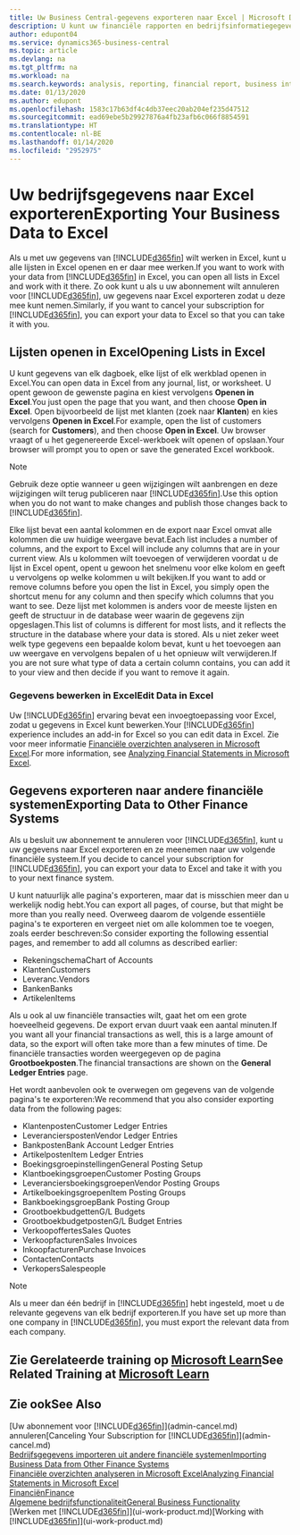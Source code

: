 ```yaml
---
title: Uw Business Central-gegevens exporteren naar Excel | Microsoft Docs
description: U kunt uw financiële rapporten en bedrijfsinformatiegegevens uit Business Central exporteren naar Excel of uw gegevens in Excel openen.
author: edupont04
ms.service: dynamics365-business-central
ms.topic: article
ms.devlang: na
ms.tgt_pltfrm: na
ms.workload: na
ms.search.keywords: analysis, reporting, financial report, business intelligence, BI, Excel
ms.date: 01/13/2020
ms.author: edupont
ms.openlocfilehash: 1583c17b63df4c4db37eec20ab204ef235d47512
ms.sourcegitcommit: ead69ebe5b29927876a4fb23afb6c066f8854591
ms.translationtype: HT
ms.contentlocale: nl-BE
ms.lasthandoff: 01/14/2020
ms.locfileid: "2952975"
---
```

# <a name="exporting-your-business-data-to-excel"></a><span data-ttu-id="ec13f-103">Uw bedrijfsgegevens naar Excel exporteren</span><span class="sxs-lookup"><span data-stu-id="ec13f-103">Exporting Your Business Data to Excel</span></span>
<span data-ttu-id="ec13f-104">Als u met uw gegevens van [!INCLUDE[d365fin](includes/d365fin_md.md)] wilt werken in Excel, kunt u alle lijsten in Excel openen en er daar mee werken.</span><span class="sxs-lookup"><span data-stu-id="ec13f-104">If you want to work with your data from [!INCLUDE[d365fin](includes/d365fin_md.md)] in Excel, you can open all lists in Excel and work with it there.</span></span> <span data-ttu-id="ec13f-105">Zo ook kunt u als u uw abonnement wilt annuleren voor [!INCLUDE[d365fin](includes/d365fin_md.md)], uw gegevens naar Excel exporteren zodat u deze mee kunt nemen.</span><span class="sxs-lookup"><span data-stu-id="ec13f-105">Similarly, if you want to cancel your subscription for [!INCLUDE[d365fin](includes/d365fin_md.md)], you can export your data to Excel so that you can take it with you.</span></span>

## <a name="opening-lists-in-excel"></a><span data-ttu-id="ec13f-106">Lijsten openen in Excel</span><span class="sxs-lookup"><span data-stu-id="ec13f-106">Opening Lists in Excel</span></span>
<span data-ttu-id="ec13f-107">U kunt gegevens van elk dagboek, elke lijst of elk werkblad openen in Excel.</span><span class="sxs-lookup"><span data-stu-id="ec13f-107">You can open data in Excel from any journal, list, or worksheet.</span></span> <span data-ttu-id="ec13f-108">U opent gewoon de gewenste pagina en kiest vervolgens **Openen in Excel**.</span><span class="sxs-lookup"><span data-stu-id="ec13f-108">You just open the page that you want, and then choose **Open in Excel**.</span></span> <span data-ttu-id="ec13f-109">Open bijvoorbeeld de lijst met klanten (zoek naar **Klanten**) en kies vervolgens **Openen in Excel**.</span><span class="sxs-lookup"><span data-stu-id="ec13f-109">For example, open the list of customers (search for **Customers**), and then choose **Open in Excel**.</span></span> <span data-ttu-id="ec13f-110">Uw browser vraagt of u het gegenereerde Excel-werkboek wilt openen of opslaan.</span><span class="sxs-lookup"><span data-stu-id="ec13f-110">Your browser will prompt you to open or save the generated Excel workbook.</span></span>  

> [!NOTE]
> <span data-ttu-id="ec13f-111">Gebruik deze optie wanneer u geen wijzigingen wilt aanbrengen en deze wijzigingen wilt terug publiceren naar [!INCLUDE[d365fin](includes/d365fin_md.md)].</span><span class="sxs-lookup"><span data-stu-id="ec13f-111">Use this option when you do not want to make changes and publish those changes back to [!INCLUDE[d365fin](includes/d365fin_md.md)].</span></span>  

<span data-ttu-id="ec13f-112">Elke lijst bevat een aantal kolommen en de export naar Excel omvat alle kolommen die uw huidige weergave bevat.</span><span class="sxs-lookup"><span data-stu-id="ec13f-112">Each list includes a number of columns, and the export to Excel will include any columns that are in your current view.</span></span> <span data-ttu-id="ec13f-113">Als u kolommen wilt toevoegen of verwijderen voordat u de lijst in Excel opent, opent u gewoon het snelmenu voor elke kolom en geeft u vervolgens op welke kolommen u wilt bekijken.</span><span class="sxs-lookup"><span data-stu-id="ec13f-113">If you want to add or remove columns before you open the list in Excel, you simply open the shortcut menu for any column and then specify which columns that you want to see.</span></span> <span data-ttu-id="ec13f-114">Deze lijst met kolommen is anders voor de meeste lijsten en geeft de structuur in de database weer waarin de gegevens zijn opgeslagen.</span><span class="sxs-lookup"><span data-stu-id="ec13f-114">This list of columns is different for most lists, and it reflects the structure in the database where your data is stored.</span></span> <span data-ttu-id="ec13f-115">Als u niet zeker weet welk type gegevens een bepaalde kolom bevat, kunt u het toevoegen aan uw weergave en vervolgens bepalen of u het opnieuw wilt verwijderen.</span><span class="sxs-lookup"><span data-stu-id="ec13f-115">If you are not sure what type of data a certain column contains, you can add it to your view and then decide if you want to remove it again.</span></span>  

### <a name="edit-data-in-excel"></a><span data-ttu-id="ec13f-116">Gegevens bewerken in Excel</span><span class="sxs-lookup"><span data-stu-id="ec13f-116">Edit Data in Excel</span></span>
<span data-ttu-id="ec13f-117">Uw [!INCLUDE[d365fin](includes/d365fin_md.md)] ervaring bevat een invoegtoepassing voor Excel, zodat u gegevens in Excel kunt bewerken.</span><span class="sxs-lookup"><span data-stu-id="ec13f-117">Your [!INCLUDE[d365fin](includes/d365fin_md.md)] experience includes an add-in for Excel so you can edit data in Excel.</span></span> <span data-ttu-id="ec13f-118">Zie voor meer informatie [Financiële overzichten analyseren in Microsoft Excel](finance-analyze-excel.md).</span><span class="sxs-lookup"><span data-stu-id="ec13f-118">For more information, see [Analyzing Financial Statements in Microsoft Excel](finance-analyze-excel.md).</span></span>  

## <a name="exporting-data-to-other-finance-systems"></a><span data-ttu-id="ec13f-119">Gegevens exporteren naar andere financiële systemen</span><span class="sxs-lookup"><span data-stu-id="ec13f-119">Exporting Data to Other Finance Systems</span></span>
<span data-ttu-id="ec13f-120">Als u besluit uw abonnement te annuleren voor [!INCLUDE[d365fin](includes/d365fin_md.md)], kunt u uw gegevens naar Excel exporteren en ze meenemen naar uw volgende financiële systeem.</span><span class="sxs-lookup"><span data-stu-id="ec13f-120">If you decide to cancel your subscription for [!INCLUDE[d365fin](includes/d365fin_md.md)], you can export your data to Excel and take it with you to your next finance system.</span></span>  

<span data-ttu-id="ec13f-121">U kunt natuurlijk alle pagina's exporteren, maar dat is misschien meer dan u werkelijk nodig hebt.</span><span class="sxs-lookup"><span data-stu-id="ec13f-121">You can export all pages, of course, but that might be more than you really need.</span></span> <span data-ttu-id="ec13f-122">Overweeg daarom de volgende essentiële pagina's te exporteren en vergeet niet om alle kolommen toe te voegen, zoals eerder beschreven:</span><span class="sxs-lookup"><span data-stu-id="ec13f-122">So consider exporting the following essential pages, and remember to add all columns as described earlier:</span></span>  

* <span data-ttu-id="ec13f-123">Rekeningschema</span><span class="sxs-lookup"><span data-stu-id="ec13f-123">Chart of Accounts</span></span>  
* <span data-ttu-id="ec13f-124">Klanten</span><span class="sxs-lookup"><span data-stu-id="ec13f-124">Customers</span></span>  
* <span data-ttu-id="ec13f-125">Leveranc.</span><span class="sxs-lookup"><span data-stu-id="ec13f-125">Vendors</span></span>  
* <span data-ttu-id="ec13f-126">Banken</span><span class="sxs-lookup"><span data-stu-id="ec13f-126">Banks</span></span>  
* <span data-ttu-id="ec13f-127">Artikelen</span><span class="sxs-lookup"><span data-stu-id="ec13f-127">Items</span></span>  

<span data-ttu-id="ec13f-128">Als u ook al uw financiële transacties wilt, gaat het om een grote hoeveelheid gegevens. De export ervan duurt vaak een aantal minuten.</span><span class="sxs-lookup"><span data-stu-id="ec13f-128">If you want all your financial transactions as well, this is a large amount of data, so the export will often take more than a few minutes of time.</span></span> <span data-ttu-id="ec13f-129">De financiële transacties worden weergegeven op de pagina **Grootboekposten**.</span><span class="sxs-lookup"><span data-stu-id="ec13f-129">The financial transactions are shown on the **General Ledger Entries** page.</span></span>  

<span data-ttu-id="ec13f-130">Het wordt aanbevolen ook te overwegen om gegevens van de volgende pagina's te exporteren:</span><span class="sxs-lookup"><span data-stu-id="ec13f-130">We recommend that you also consider exporting data from the following pages:</span></span>  

* <span data-ttu-id="ec13f-131">Klantenposten</span><span class="sxs-lookup"><span data-stu-id="ec13f-131">Customer Ledger Entries</span></span>  
* <span data-ttu-id="ec13f-132">Leveranciersposten</span><span class="sxs-lookup"><span data-stu-id="ec13f-132">Vendor Ledger Entries</span></span>  
* <span data-ttu-id="ec13f-133">Bankposten</span><span class="sxs-lookup"><span data-stu-id="ec13f-133">Bank Account Ledger Entries</span></span>  
* <span data-ttu-id="ec13f-134">Artikelposten</span><span class="sxs-lookup"><span data-stu-id="ec13f-134">Item Ledger Entries</span></span>  
* <span data-ttu-id="ec13f-135">Boekingsgroepinstellingen</span><span class="sxs-lookup"><span data-stu-id="ec13f-135">General Posting Setup</span></span>  
* <span data-ttu-id="ec13f-136">Klantboekingsgroepen</span><span class="sxs-lookup"><span data-stu-id="ec13f-136">Customer Posting Groups</span></span>  
* <span data-ttu-id="ec13f-137">Leveranciersboekingsgroepen</span><span class="sxs-lookup"><span data-stu-id="ec13f-137">Vendor Posting Groups</span></span>  
* <span data-ttu-id="ec13f-138">Artikelboekingsgroepen</span><span class="sxs-lookup"><span data-stu-id="ec13f-138">Item Posting Groups</span></span>  
* <span data-ttu-id="ec13f-139">Bankboekingsgroep</span><span class="sxs-lookup"><span data-stu-id="ec13f-139">Bank Posting Group</span></span>  
* <span data-ttu-id="ec13f-140">Grootboekbudgetten</span><span class="sxs-lookup"><span data-stu-id="ec13f-140">G/L Budgets</span></span>  
* <span data-ttu-id="ec13f-141">Grootboekbudgetposten</span><span class="sxs-lookup"><span data-stu-id="ec13f-141">G/L Budget Entries</span></span>  
* <span data-ttu-id="ec13f-142">Verkoopoffertes</span><span class="sxs-lookup"><span data-stu-id="ec13f-142">Sales Quotes</span></span>  
* <span data-ttu-id="ec13f-143">Verkoopfacturen</span><span class="sxs-lookup"><span data-stu-id="ec13f-143">Sales Invoices</span></span>  
* <span data-ttu-id="ec13f-144">Inkoopfacturen</span><span class="sxs-lookup"><span data-stu-id="ec13f-144">Purchase Invoices</span></span>  
* <span data-ttu-id="ec13f-145">Contacten</span><span class="sxs-lookup"><span data-stu-id="ec13f-145">Contacts</span></span>  
* <span data-ttu-id="ec13f-146">Verkopers</span><span class="sxs-lookup"><span data-stu-id="ec13f-146">Salespeople</span></span>  

> [!NOTE]  
>   <span data-ttu-id="ec13f-147">Als u meer dan één bedrijf in [!INCLUDE[d365fin](includes/d365fin_md.md)] hebt ingesteld, moet u de relevante gegevens van elk bedrijf exporteren.</span><span class="sxs-lookup"><span data-stu-id="ec13f-147">If you have set up more than one company in [!INCLUDE[d365fin](includes/d365fin_md.md)], you must export the relevant data from each company.</span></span>

## <a name="see-related-training-at-microsoft-learnlearnmodulesconfigure-powerbi-excel-dynamics-365-business-centralindex"></a><span data-ttu-id="ec13f-148">Zie Gerelateerde training op [Microsoft Learn](/learn/modules/configure-powerbi-excel-dynamics-365-business-central/index)</span><span class="sxs-lookup"><span data-stu-id="ec13f-148">See Related Training at [Microsoft Learn](/learn/modules/configure-powerbi-excel-dynamics-365-business-central/index)</span></span>

## <a name="see-also"></a><span data-ttu-id="ec13f-149">Zie ook</span><span class="sxs-lookup"><span data-stu-id="ec13f-149">See Also</span></span>
<span data-ttu-id="ec13f-150">[Uw abonnement voor [!INCLUDE[d365fin](includes/d365fin_md.md)]](admin-cancel.md) annuleren</span><span class="sxs-lookup"><span data-stu-id="ec13f-150">[Canceling Your Subscription for [!INCLUDE[d365fin](includes/d365fin_md.md)]](admin-cancel.md)</span></span>  
[<span data-ttu-id="ec13f-151">Bedrijfsgegevens importeren uit andere financiële systemen</span><span class="sxs-lookup"><span data-stu-id="ec13f-151">Importing Business Data from Other Finance Systems</span></span>](across-import-data-configuration-packages.md)  
[<span data-ttu-id="ec13f-152">Financiële overzichten analyseren in Microsoft Excel</span><span class="sxs-lookup"><span data-stu-id="ec13f-152">Analyzing Financial Statements in Microsoft Excel</span></span>](finance-analyze-excel.md)  
[<span data-ttu-id="ec13f-153">Financiën</span><span class="sxs-lookup"><span data-stu-id="ec13f-153">Finance</span></span>](finance.md)  
[<span data-ttu-id="ec13f-154">Algemene bedrijfsfunctionaliteit</span><span class="sxs-lookup"><span data-stu-id="ec13f-154">General Business Functionality</span></span>](ui-across-business-areas.md)  
<span data-ttu-id="ec13f-155">[Werken met [!INCLUDE[d365fin](includes/d365fin_md.md)]](ui-work-product.md)</span><span class="sxs-lookup"><span data-stu-id="ec13f-155">[Working with [!INCLUDE[d365fin](includes/d365fin_md.md)]](ui-work-product.md)</span></span>  
